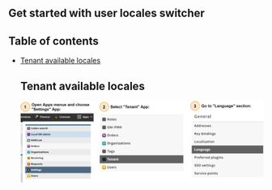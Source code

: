 ## Get started with user locales switcher

## Table of contents

* [Tenant available locales](#tenant-available-locales)
    
    
   ## Tenant available locales
   ![Tenant_available_languages‬](Tenant_available_languages.png "Tenant_available_languages‬")
